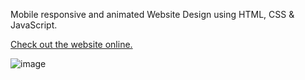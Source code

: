 Mobile responsive and animated Website Design using HTML, CSS & JavaScript.

[Check out the website online.](https://dmitryvelichko.github.io/watch-lp-js/)

![image](https://user-images.githubusercontent.com/42185328/126039355-75788c98-3906-40cf-b874-fe370e862079.png)
